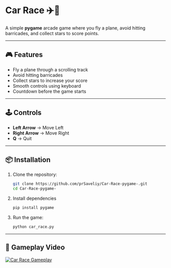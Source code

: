 # Car Race ✈️🚗  

A simple **pygame** arcade game where you fly a plane, avoid hitting barricades, and collect stars to score points.   

---

## 🎮 Features
- Fly a plane through a scrolling track  
- Avoid hitting barricades  
- Collect stars to increase your score  
- Smooth controls using keyboard  
- Countdown before the game starts  

---

## 🕹️ Controls
- **Left Arrow** → Move Left  
- **Right Arrow** → Move Right  
- **Q** → Quit  

---

## 📦 Installation
1. Clone the repository:  
   ```bash
   git clone https://github.com/prSaveliy/Car-Race-pygame-.git
   cd Car-Race-pygame-
    ```

2. Install dependencies
    ```bash
   pip install pygame
   ```

3. Run the game:
    ```bash
    python car_race.py
    ```

---

## 🎥 Gameplay Video
[![Car Race Gameplay](https://img.youtube.com/vi/https://youtu.be/AmOGyoDndFM/0.jpg)](https://youtu.be/AmOGyoDndFM)
